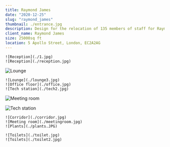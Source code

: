 ```yaml
---
title: Raymond James
date: "2020-12-25"
slug: "raymond_james"
thumbnail: ./entrance.jpg
description: Design for the relocation of 135 members of staff for Raymond James' new headquarters, characterised by the seamless integration with the character of the existing architecture.
client_name: Raymond James
size: 25000sq ft
location: 5 Apollo Street, London, EC2A2AG
---
```

<div class="kg-card kg-image-card kg-width-wide">

```grid|2
![Reception](./1.jpg)
![Reception](./reception.jpg)
```

![Lounge](./lounge.JPG)

```grid|3
![Lounge](./lounge3.jpg)
![Office floor](./office.jpg)
![Tech station](./tech2.jpg)
```
![Meeting room](./meetingroom2.jpg)

![Tech station](./tech.jpg)


```grid|3
![Corridor](./corridor.jpg)
![Meeting room](./meetingroom.jpg)
![Plants](./plants.JPG)
```


```grid|2
![Toilets](./toilet.jpg)
![Toilets](./toilet2.jpg)
```


</div>
